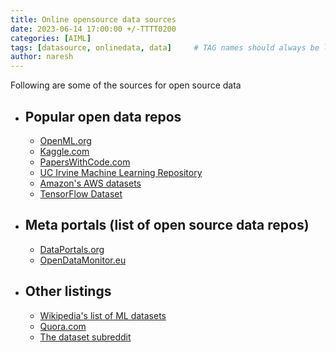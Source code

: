 ```yaml
---
title: Online opensource data sources
date: 2023-06-14 17:00:00 +/-TTTT0200
categories: [AIML]
tags: [datasource, onlinedata, data]     # TAG names should always be lowercase
author: naresh
---
```


Following are some of the sources for open source data

- ## Popular open data repos
    - [OpenML.org](https://openml.org/)
    - [Kaggle.com](https://kaggle.com)
    - [PapersWithCode.com](https://paperswithcode.com/datasets)
    - [UC Irvine Machine Learning Repository](https://archive.ics.uci.edu/)
    - [Amazon's AWS datasets](https://registry.opendata.aws/)
    - [TensorFlow Dataset](https://www.tensorflow.org/datasets)
- ## Meta portals (list of open source data repos)
    - [DataPortals.org](https://dataportals.org/)
    - [OpenDataMonitor.eu](https://opendatamonitor.eu/frontend/web/index.php?r=dashboard%2Findex)

- ## Other listings
    - [Wikipedia's list of ML datasets](https://en.wikipedia.org/wiki/List_of_datasets_for_machine-learning_research)
    - [Quora.com](https://www.quora.com/Where-can-I-find-large-datasets-open-to-the-public)
    - [The dataset subreddit](https://www.reddit.com/r/datasets/)
